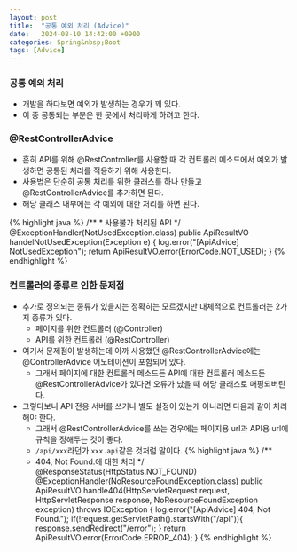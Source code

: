 ```yaml
---
layout: post
title:  "공통 예외 처리 (Advice)"
date:   2024-08-10 14:42:00 +0900
categories: Spring&nbsp;Boot
tags: [Advice]
---
```


### 공통 예외 처리

- 개발을 하다보면 예외가 발생하는 경우가 꽤 있다.
- 이 중 공통되는 부분은 한 곳에서 처리하게 하려고 한다.

### @RestControllerAdvice

- 흔히 API를 위해 @RestController를 사용할 때 각 컨트롤러 메소드에서 예외가 발생하면 공통된 처리를 적용하기 위해 사용한다.
- 사용법은 단순히 공통 처리를 위한 클래스를 하나 만들고 @RestControllerAdvice를 추가하면 된다.
- 해당 클래스 내부에는 각 예외에 대한 처리를 하면 된다.

{% highlight java %}
/**
    * 사용불가 처리된 API
*/
@ExceptionHandler(NotUsedException.class)
public ApiResultVO handelNotUsedException(Exception e) {
    log.error("[ApiAdvice] NotUsedException");
    return ApiResultVO.error(ErrorCode.NOT_USED);
}
{% endhighlight %}

### 컨트롤러의 종류로 인한 문제점

- 추가로 정의되는 종류가 있을지는 정확히는 모르겠지만 대체적으로 컨트롤러는 2가지 종류가 있다.
    - 페이지를 위한 컨트롤러 (@Controller)
    - API를 위한 컨트롤러 (@RestController)
- 여기서 문제점이 발생하는데 아까 사용했던 @RestControllerAdvice에는 @ControllerAdvice 어노테이션이 포함되어 있다.
    - 그래서 페이지에 대한 컨트롤러 메소드든 API에 대한 컨트롤러 메소드든  
    @RestControllerAdvice가 있다면 오류가 났을 때 해당 클래스로 매핑되버린다.
- 그렇다보니 API 전용 서버를 쓰거나 별도 설정이 있는게 아니라면 다음과 같이 처리해야 한다.
    - 그래서 @RestControllerAdvice를 쓰는 경우에는 페이지용 url과 API용 url에 규칙을 정해두는 것이 좋다.
    - `/api/xxx`라던가 `xxx.api`같은 것처럼 말이다.
{% highlight java %}
/**
    * 404, Not Found.에 대한 처리
*/
@ResponseStatus(HttpStatus.NOT_FOUND)
@ExceptionHandler(NoResourceFoundException.class)
public ApiResultVO handle404(HttpServletRequest request, HttpServletResponse response, NoResourceFoundException exception) throws IOException {
    log.error("[ApiAdvice] 404, Not Found.");
    if(!request.getServletPath().startsWith("/api")){
        response.sendRedirect("/error");
    }
    return ApiResultVO.error(ErrorCode.ERROR_404);
}
{% endhighlight %}